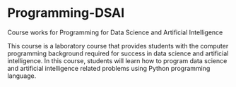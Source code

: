 # Programming-DSAI
Course works for Programming for Data Science and Artificial Intelligence

This course is a laboratory course that provides students with the computer programming background required for success in data science and artificial intelligence.
In this course, students will learn how to program data science and artificial intelligence related problems using Python programming language.
